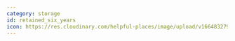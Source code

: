 ```yaml
---
category: storage
id: retained_six_years
icon: https://res.cloudinary.com/helpful-places/image/upload/v1664832795/dtpr-icons/retention/yes_nudvht.svg
---
```

